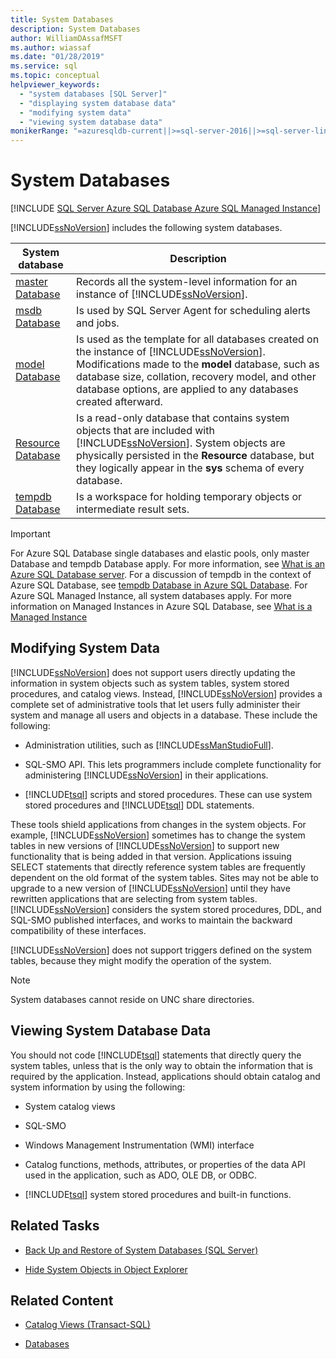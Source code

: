 ```yaml
---
title: System Databases
description: System Databases
author: WilliamDAssafMSFT
ms.author: wiassaf
ms.date: "01/28/2019"
ms.service: sql
ms.topic: conceptual
helpviewer_keywords:
  - "system databases [SQL Server]"
  - "displaying system database data"
  - "modifying system data"
  - "viewing system database data"
monikerRange: "=azuresqldb-current||>=sql-server-2016||>=sql-server-linux-2017||=azuresqldb-mi-current"
---
```


# System Databases

[!INCLUDE [SQL Server Azure SQL Database Azure SQL Managed Instance](../../includes/applies-to-version/sql-asdb-asdbmi.md)]

[!INCLUDE[ssNoVersion](../../includes/ssnoversion-md.md)] includes the following system databases.  
  
|System database|Description|  
|---------------------|-----------------|  
|[master Database](../../relational-databases/databases/master-database.md)|Records all the system-level information for an instance of [!INCLUDE[ssNoVersion](../../includes/ssnoversion-md.md)].|  
|[msdb Database](../../relational-databases/databases/msdb-database.md)|Is used by SQL Server Agent for scheduling alerts and jobs.|  
|[model Database](../../relational-databases/databases/model-database.md)|Is used as the template for all databases created on the instance of [!INCLUDE[ssNoVersion](../../includes/ssnoversion-md.md)]. Modifications made to the **model** database, such as database size, collation, recovery model, and other database options, are applied to any databases created afterward.|  
|[Resource Database](../../relational-databases/databases/resource-database.md)|Is a read-only database that contains system objects that are included with [!INCLUDE[ssNoVersion](../../includes/ssnoversion-md.md)]. System objects are physically persisted in the **Resource** database, but they logically appear in the **sys** schema of every database.|  
|[tempdb Database](../../relational-databases/databases/tempdb-database.md)|Is a workspace for holding temporary objects or intermediate result sets.|  

> [!IMPORTANT]
> For Azure SQL Database single databases and elastic pools, only master Database and tempdb Database apply. For more information, see [What is an Azure SQL Database server](/azure/sql-database/sql-database-servers#what-is-an-azure-sql-database-server). For a discussion of tempdb in the context of Azure SQL Database, see [tempdb Database in Azure SQL Database](tempdb-database.md#tempdb-in-azure-sql). For Azure SQL Managed Instance, all system databases apply. For more information on Managed Instances in Azure SQL Database, see [What is a Managed Instance](/azure/sql-database/sql-database-managed-instance)
  
## Modifying System Data  

[!INCLUDE[ssNoVersion](../../includes/ssnoversion-md.md)] does not support users directly updating the information in system objects such as system tables, system stored procedures, and catalog views. Instead, [!INCLUDE[ssNoVersion](../../includes/ssnoversion-md.md)] provides a complete set of administrative tools that let users fully administer their system and manage all users and objects in a database. These include the following:  
  
- Administration utilities, such as [!INCLUDE[ssManStudioFull](../../includes/ssmanstudiofull-md.md)].  
  
- SQL-SMO API. This lets programmers include complete functionality for administering [!INCLUDE[ssNoVersion](../../includes/ssnoversion-md.md)] in their applications.  
  
- [!INCLUDE[tsql](../../includes/tsql-md.md)] scripts and stored procedures. These can use system stored procedures and [!INCLUDE[tsql](../../includes/tsql-md.md)] DDL statements.  
  
These tools shield applications from changes in the system objects. For example, [!INCLUDE[ssNoVersion](../../includes/ssnoversion-md.md)] sometimes has to change the system tables in new versions of [!INCLUDE[ssNoVersion](../../includes/ssnoversion-md.md)] to support new functionality that is being added in that version. Applications issuing SELECT statements that directly reference system tables are frequently dependent on the old format of the system tables. Sites may not be able to upgrade to a new version of [!INCLUDE[ssNoVersion](../../includes/ssnoversion-md.md)] until they have rewritten applications that are selecting from system tables. [!INCLUDE[ssNoVersion](../../includes/ssnoversion-md.md)] considers the system stored procedures, DDL, and SQL-SMO published interfaces, and works to maintain the backward compatibility of these interfaces.  
  
[!INCLUDE[ssNoVersion](../../includes/ssnoversion-md.md)] does not support triggers defined on the system tables, because they might modify the operation of the system.  
  
> [!NOTE]  
> System databases cannot reside on UNC share directories.  
  
## Viewing System Database Data  

You should not code [!INCLUDE[tsql](../../includes/tsql-md.md)] statements that directly query the system tables, unless that is the only way to obtain the information that is required by the application. Instead, applications should obtain catalog and system information by using the following:  
  
- System catalog views  
  
- SQL-SMO  
  
- Windows Management Instrumentation (WMI) interface  
  
- Catalog functions, methods, attributes, or properties of the data API used in the application, such as ADO, OLE DB, or ODBC.  
  
- [!INCLUDE[tsql](../../includes/tsql-md.md)] system stored procedures and built-in functions.  
  
## Related Tasks  

- [Back Up and Restore of System Databases &#40;SQL Server&#41;](../../relational-databases/backup-restore/back-up-and-restore-of-system-databases-sql-server.md)  
  
- [Hide System Objects in Object Explorer](../../ssms/object/hide-system-objects-in-object-explorer.md)  
  
## Related Content  

- [Catalog Views &#40;Transact-SQL&#41;](../../relational-databases/system-catalog-views/catalog-views-transact-sql.md)  
  
- [Databases](../../relational-databases/databases/databases.md)  
  
